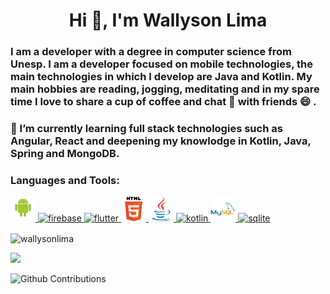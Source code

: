<!--
**wallysonlima/wallysonlima** is a ✨ _special_ ✨ repository because its `README.md` (this file) appears on your GitHub profile. -->

<h1 align="center">Hi 👋, I'm Wallyson Lima</h1>

<h3 align="center">
  <p align="left">
    I am a developer with a degree in computer science from Unesp. 
    I am a developer focused on mobile technologies, the main technologies
    in which I develop are Java and Kotlin. My main hobbies are reading, 
    jogging, meditating and in my spare time I love to share a cup of
    coffee and chat 💬 with friends 😄 .
  </p>
</h3>

<h3 align="left"> 🌱 I’m currently learning full stack technologies such as Angular, React and deepening my knowlodge in Kotlin, Java, Spring and MongoDB.</h3>

<h3 align="left">Languages and Tools:</h3>

<p align="left"> <a href="https://developer.android.com" target="_blank"> <img src="https://raw.githubusercontent.com/devicons/devicon/master/icons/android/android-original-wordmark.svg" alt="android" width="40" height="40"/> </a> <a href="https://firebase.google.com/" target="_blank"> <img src="https://www.vectorlogo.zone/logos/firebase/firebase-icon.svg" alt="firebase" width="40" height="40"/> </a> <a href="https://flutter.dev" target="_blank"> <img src="https://www.vectorlogo.zone/logos/flutterio/flutterio-icon.svg" alt="flutter" width="40" height="40"/> </a> <a href="https://www.w3.org/html/" target="_blank"> <img src="https://raw.githubusercontent.com/devicons/devicon/master/icons/html5/html5-original-wordmark.svg" alt="html5" width="40" height="40"/> </a> <a href="https://www.java.com" target="_blank"> <img src="https://raw.githubusercontent.com/devicons/devicon/master/icons/java/java-original.svg" alt="java" width="40" height="40"/> </a> <a href="https://kotlinlang.org" target="_blank"> <img src="https://www.vectorlogo.zone/logos/kotlinlang/kotlinlang-icon.svg" alt="kotlin" width="40" height="40"/> </a> <a href="https://www.mysql.com/" target="_blank"> <img src="https://raw.githubusercontent.com/devicons/devicon/master/icons/mysql/mysql-original-wordmark.svg" alt="mysql" width="40" height="40"/> </a> <a href="https://www.sqlite.org/" target="_blank"> <img src="https://www.vectorlogo.zone/logos/sqlite/sqlite-icon.svg" alt="sqlite" width="40" height="40"/> </a> </p>


 
<p class="column" margin=10px align="left"><img align="center" src="https://github-readme-stats.vercel.app/api/top-langs?username=wallysonlima&show_icons=true&locale=en&layout=compact" alt="wallysonlima" /></p>
  
<p class="column" align="left"><img src="https://github-readme-stats.vercel.app/api?username=wallysonlima&&show_icons=true&title_color=ffffff&icon_color=bb2acf&text_color=daf7dc&bg_color=000" />
</p>

![Github Contributions](https://github-readme-streak-stats.herokuapp.com/?user=wallysonlima&hide_border=true)

